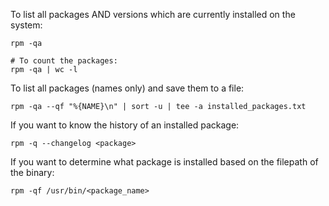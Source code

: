 To list all packages AND versions which are currently installed on the system:
```
rpm -qa

# To count the packages:
rpm -qa | wc -l
```

To list all packages (names only) and save them to a file:
```
rpm -qa --qf "%{NAME}\n" | sort -u | tee -a installed_packages.txt
```

If you want to know the history of an installed package:
```
rpm -q --changelog <package>
```

If you want to determine what package is installed based on the filepath of the binary:
```
rpm -qf /usr/bin/<package_name>
```

